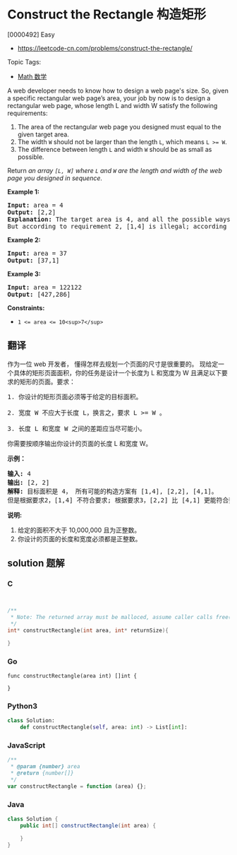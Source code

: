 # Construct the Rectangle 构造矩形

[0000492] Easy

- https://leetcode-cn.com/problems/construct-the-rectangle/

Topic Tags:

- [Math 数学](https://leetcode-cn.com/tag/math/)

A web developer needs to know how to design a web page's size. So, given a specific rectangular web page’s area, your job by now is to design a rectangular web page, whose length L and width W satisfy the following requirements:

1.  The area of the rectangular web page you designed must equal to the given target area.
2.  The width `W` should not be larger than the length `L`, which means `L >= W`.
3.  The difference between length `L` and width `W` should be as small as possible.

Return _an array `[L, W]` where `L` and `W` are the length and width of the web page you designed in sequence._

**Example 1:**

<pre><strong>Input:</strong> area = 4
<strong>Output:</strong> [2,2]
<strong>Explanation:</strong> The target area is 4, and all the possible ways to construct it are [1,4], [2,2], [4,1]. 
But according to requirement 2, [1,4] is illegal; according to requirement 3,  [4,1] is not optimal compared to [2,2]. So the length L is 2, and the width W is 2.
</pre>

**Example 2:**

<pre><strong>Input:</strong> area = 37
<strong>Output:</strong> [37,1]
</pre>

**Example 3:**

<pre><strong>Input:</strong> area = 122122
<strong>Output:</strong> [427,286]
</pre>

**Constraints:**

- `1 <= area <= 10<sup>7</sup>`

## 翻译

作为一位 web 开发者， 懂得怎样去规划一个页面的尺寸是很重要的。 现给定一个具体的矩形页面面积，你的任务是设计一个长度为 L 和宽度为 W 且满足以下要求的矩形的页面。要求：

<pre>1. 你设计的矩形页面必须等于给定的目标面积。

2. 宽度 W 不应大于长度 L，换言之，要求 L &gt;= W 。

3. 长度 L 和宽度 W 之间的差距应当尽可能小。
</pre>

你需要按顺序输出你设计的页面的长度 L 和宽度 W。

**示例：**

<pre><strong>输入:</strong> 4
<strong>输出:</strong> [2, 2]
<strong>解释:</strong> 目标面积是 4， 所有可能的构造方案有 [1,4], [2,2], [4,1]。
但是根据要求2，[1,4] 不符合要求; 根据要求3，[2,2] 比 [4,1] 更能符合要求. 所以输出长度 L 为 2， 宽度 W 为 2。
</pre>

**说明:**

1.  给定的面积不大于 10,000,000 且为正整数。
2.  你设计的页面的长度和宽度必须都是正整数。

## solution 题解

### C

```c


/**
 * Note: The returned array must be malloced, assume caller calls free().
 */
int* constructRectangle(int area, int* returnSize){

}
```

### Go

```golang
func constructRectangle(area int) []int {

}
```

### Python3

```python
class Solution:
    def constructRectangle(self, area: int) -> List[int]:
```

### JavaScript

```javascript
/**
 * @param {number} area
 * @return {number[]}
 */
var constructRectangle = function (area) {};
```

### Java

```java
class Solution {
    public int[] constructRectangle(int area) {

    }
}
```

